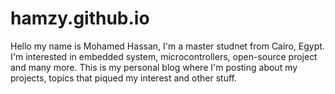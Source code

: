 # hamzy.github.io
Hello my name is Mohamed Hassan, I'm a master studnet from Cairo, Egypt. I'm interested in embedded system, microcontrollers, open-source project and many more. This is my personal blog where I'm posting about my projects, topics that piqued my interest and other stuff.
